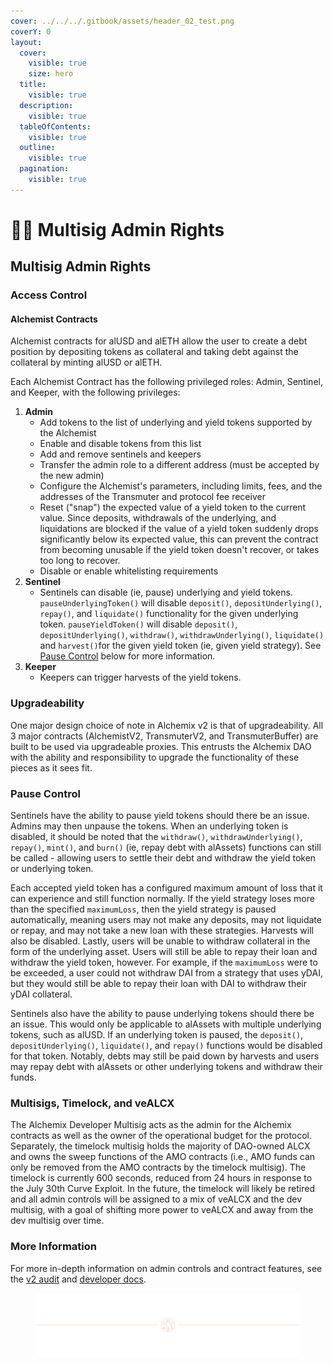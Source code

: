 ```yaml
---
cover: ../../../.gitbook/assets/header_02_test.png
coverY: 0
layout:
  cover:
    visible: true
    size: hero
  title:
    visible: true
  description:
    visible: true
  tableOfContents:
    visible: true
  outline:
    visible: true
  pagination:
    visible: true
---
```


# 🧙‍♂️ Multisig Admin Rights

## Multisig Admin Rights

### Access Control <a href="#access-control" id="access-control"></a>

#### Alchemist Contracts <a href="#alchemist-contracts" id="alchemist-contracts"></a>

Alchemist contracts for alUSD and alETH allow the user to create a debt position by depositing tokens as collateral and taking debt against the collateral by minting alUSD or alETH.

Each Alchemist Contract has the following privileged roles: Admin, Sentinel, and Keeper, with the following privileges:

1. **Admin**
   * Add tokens to the list of underlying and yield tokens supported by the Alchemist
   * Enable and disable tokens from this list
   * Add and remove sentinels and keepers
   * Transfer the admin role to a different address (must be accepted by the new admin)
   * Configure the Alchemist's parameters, including limits, fees, and the addresses of the Transmuter and protocol fee receiver
   * Reset ("snap") the expected value of a yield token to the current value. Since deposits, withdrawals of the underlying, and liquidations are blocked if the value of a yield token suddenly drops significantly below its expected value, this can prevent the contract from becoming unusable if the yield token doesn't recover, or takes too long to recover.
   * Disable or enable whitelisting requirements
2. **Sentinel**
   * Sentinels can disable (ie, pause) underlying and yield tokens. `pauseUnderlyingToken()` will disable `deposit()`, `depositUnderlying()`, `repay()`, and `liquidate()` functionality for the given underlying token. `pauseYieldToken()` will disable `deposit()`, `depositUnderlying()`, `withdraw()`, `withdrawUnderlying()`, `liquidate()` and `harvest()`for the given yield token (ie, given yield strategy). See [Pause Control](https://alchemix-finance.gitbook.io/user-docs/multisig-admin-rights#pause-control) below for more information.
3. **Keeper**
   * Keepers can trigger harvests of the yield tokens.

### Upgradeability <a href="#upgradeability" id="upgradeability"></a>

One major design choice of note in Alchemix v2 is that of upgradeability. All 3 major contracts (AlchemistV2, TransmuterV2, and TransmuterBuffer) are built to be used via upgradeable proxies. This entrusts the Alchemix DAO with the ability and responsibility to upgrade the functionality of these pieces as it sees fit.

### Pause Control <a href="#pause-control" id="pause-control"></a>

Sentinels have the ability to pause yield tokens should there be an issue. Admins may then unpause the tokens. When an underlying token is disabled, it should be noted that the `withdraw()`, `withdrawUnderlying()`, `repay()`, `mint()`, and `burn()` (ie, repay debt with alAssets) functions can still be called - allowing users to settle their debt and withdraw the yield token or underlying token.

Each accepted yield token has a configured maximum amount of loss that it can experience and still function normally. If the yield strategy loses more than the specified `maximumLoss`, then the yield strategy is paused automatically, meaning users may not make any deposits, may not liquidate or repay, and may not take a new loan with these strategies. Harvests will also be disabled. Lastly, users will be unable to withdraw collateral in the form of the underlying asset. Users will still be able to repay their loan and withdraw the yield token, however. For example, if the `maximumLoss` were to be exceeded, a user could not withdraw DAI from a strategy that uses yDAI, but they would still be able to repay their loan with DAI to withdraw their yDAI collateral.

Sentinels also have the ability to pause underlying tokens should there be an issue. This would only be applicable to alAssets with multiple underlying tokens, such as alUSD. If an underlying token is paused, the `deposit()`, `depositUnderlying()`, `liquidate()`, and `repay()` functions would be disabled for that token. Notably, debts may still be paid down by harvests and users may repay debt with alAssets or other underlying tokens and withdraw their funds.

### Multisigs, Timelock, and veALCX <a href="#multisigs-timelock-and-vealcx" id="multisigs-timelock-and-vealcx"></a>

The Alchemix Developer Multisig acts as the admin for the Alchemix contracts as well as the owner of the operational budget for the protocol. Separately, the timelock multisig holds the majority of DAO-owned ALCX and owns the sweep functions of the AMO contracts (i.e., AMO funds can only be removed from the AMO contracts by the timelock multisig). The timelock is currently 600 seconds, reduced from 24 hours in response to the July 30th Curve Exploit. In the future, the timelock will likely be retired and all admin controls will be assigned to a mix of veALCX and the dev multisig, with a goal of shifting more power to veALCX and away from the dev multisig over time.

### More Information <a href="#more-information" id="more-information"></a>

For more in-depth information on admin controls and contract features, see the [v2 audit](https://github.com/runtimeverification/publications/blob/main/reports/smart-contracts/Alchemix\_v2.pdf) and [developer docs](https://alchemix-finance.gitbook.io/v2/).

<figure><img src="../../../.gitbook/assets/header_02_test (1).png" alt=""><figcaption></figcaption></figure>
